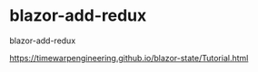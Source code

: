 # blazor-add-redux
blazor-add-redux

https://timewarpengineering.github.io/blazor-state/Tutorial.html
